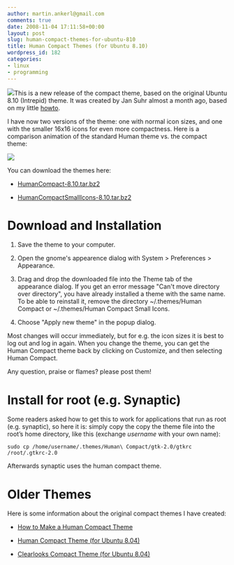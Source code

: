 ```yaml
---
author: martin.ankerl@gmail.com
comments: true
date: 2008-11-04 17:11:58+00:00
layout: post
slug: human-compact-themes-for-ubuntu-810
title: Human Compact Themes (for Ubuntu 8.10)
wordpress_id: 182
categories:
- linux
- programming
---
```


[![](http://brainstorm.ubuntu.com/idea/6772/image/1/)](http://brainstorm.ubuntu.com/idea/6772/)This is a new release of the compact theme, based on the original Ubuntu 8.10 (Intrepid) theme. It was created by Jan Suhr almost a month ago, based on my little [howto](/2008/10/10/how-to-make-a-compact-gnome-theme/).

I have now two versions of the theme: one with normal icon sizes, and one with the smaller 16x16 icons for even more compactness. Here is a comparison animation of the standard Human theme vs. the compact theme:


![](/files/compact8.10.gif)


You can download the themes here:




  * [HumanCompact-8.10.tar.bz2](/files/HumanCompact-8.10.tar.bz2)

  * [HumanCompactSmallIcons-8.10.tar.bz2](/files/HumanCompactSmallIcons-8.10.tar.bz2)





# Download and Installation






  1. Save the theme to your computer.

  2. Open the gnome's appearence dialog with System > Preferences > Appearance.

  3. Drag and drop the downloaded file into the Theme tab of the appearance dialog. If you get an error message "Can't move directory over directory", you have already installed a theme with the same name. To be able to reinstall it, remove the directory ~/.themes/Human Compact or ~/.themes/Human Compact Small Icons.

  4. Choose "Apply new theme" in the popup dialog.

Most changes will occur immediately, but for e.g. the icon sizes it is best to log out and log in again. When you change the theme, you can get the Human Compact theme back by clicking on Customize, and then selecting Human Compact.

Any question, praise or flames? please post them!



# Install for root (e.g. Synaptic)


Some readers asked how to get this to work for applications that run as root (e.g. synaptic), so here it is: simply copy the copy the theme file into the root’s home directory, like this (exchange _username_ with your own name):


    
    sudo cp /home/username/.themes/Human\ Compact/gtk-2.0/gtkrc /root/.gtkrc-2.0



Afterwards synaptic uses the human compact theme.



# Older Themes


Here is some information about the original compact themes I have created:




  * [How to Make a Human Compact Theme](/2008/10/10/how-to-make-a-compact-gnome-theme/)

  * [Human Compact Theme (for Ubuntu 8.04)](/2008/05/13/human-compact-gnome-theme/)

  * [Clearlooks Compact Theme (for Ubuntu 8.04)](/2007/11/04/clearlooks-compact-gnome-theme/)

